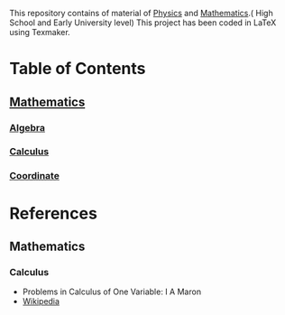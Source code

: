This repository contains of material of [Physics]() and [Mathematics](https://github.com/DivyamSamarwal/awesome-math-and-physics/tree/main/Math/Resources).( High School and Early University level)
This project has been coded in LaTeX using Texmaker.
# Table of Contents
## [Mathematics](https://github.com/DivyamSamarwal/awesome-math-and-physics/tree/main/Math/Resources)
### [Algebra](https://github.com/DivyamSamarwal/awesome-math-and-physics/tree/main/Math/Resources/Algebra)
### [Calculus](https://github.com/DivyamSamarwal/awesome-math-and-physics/tree/main/Math/Resources/Calculus)
### [Coordinate](https://github.com/DivyamSamarwal/awesome-math-and-physics/tree/main/Math/Resources/Coordinate)

# References
## Mathematics
### Calculus 
- Problems in Calculus of One Variable: I A Maron
- [Wikipedia](https://en.wikipedia.org/wiki/Calculus) 